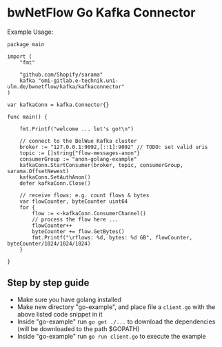 # bwNetFlow Go Kafka Connector

Example Usage:

```
package main

import (
	"fmt"

	"github.com/Shopify/sarama"
	kafka "omi-gitlab.e-technik.uni-ulm.de/bwnetflow/kafka/kafkaconnector"
)

var kafkaConn = kafka.Connector{}

func main() {

	fmt.Printf("welcome ... let's go!\n")

	// connect to the BelWue Kafka cluster
	broker := "127.0.0.1:9092,[::1]:9092" // TODO: set valid uris
	topic := []string{"flow-messages-anon"}
	consumerGroup := "anon-golang-example"
	kafkaConn.StartConsumer(broker, topic, consumerGroup, sarama.OffsetNewest)
	kafkaConn.SetAuthAnon()
	defer kafkaConn.Close()

	// receive flows: e.g. count flows & bytes
	var flowCounter, byteCounter uint64
	for {
		flow := <-kafkaConn.ConsumerChannel()
		// process the flow here ...
		flowCounter++
		byteCounter += flow.GetBytes()
		fmt.Printf("\rflows: %d, bytes: %d GB", flowCounter, byteCounter/1024/1024/1024)
	}

}
```

## Step by step guide

 * Make sure you have golang installed
 * Make new directory "go-example", and place file a `client.go` with the above listed code snippet in it
 * Inside "go-example" run `go get ./...` to download the dependencies (will be downloaded to the path $GOPATH)
 * Inside "go-example" run `go run client.go` to execute the example
 
 